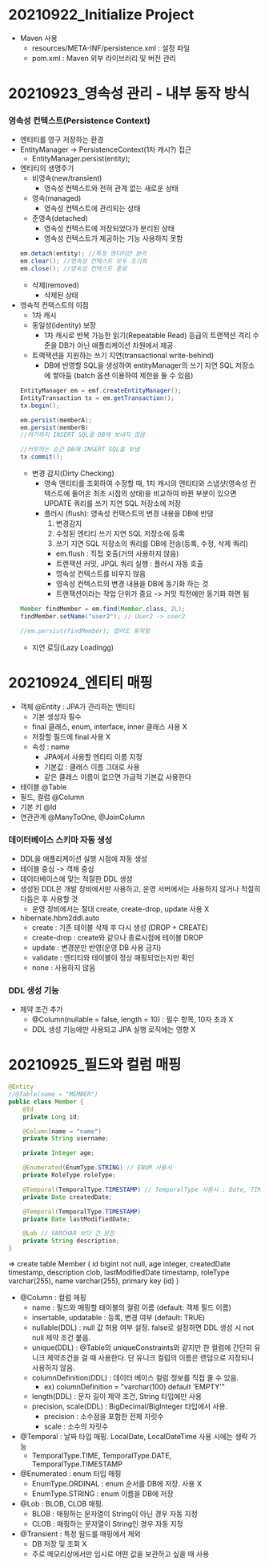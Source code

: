 # 20210922_Initialize Project
- Maven 사용
  - resources/META-INF/persistence.xml : 설정 파일
  - pom.xml : Maven 외부 라이브러리 및 버전 관리

# 20210923_영속성 관리 - 내부 동작 방식
### 영속성 컨텍스트(Persistence Context)
- 엔티티를 영구 저장하는 환경
- EntityManager -> PersistenceContext(1차 캐시?) 접근
  - EntityManager.persist(entity);
- 엔티티의 생명주기
  - 비영속(new/transient)
    - 영속성 컨텍스트와 전혀 관계 없는 새로운 상태
  - 영속(managed)
    - 영속성 컨텍스트에 관리되는 상태
  - 준영속(detached)
    - 영속성 컨텍스트에 저장되었다가 분리된 상태
    - 영속성 컨텍스트가 제공하는 기능 사용하지 못함
  ````java
  em.detach(entity); //특정 엔티티만 분리
  em.clear(); //영속성 컨텍스트 모두 초기화 
  em.close(); //영속성 컨텍스트 종료
  ````
  - 삭제(removed)
    - 삭제된 상태
- 영속적 컨텍스트의 이점
  - 1차 캐시
  - 동일성(identity) 보장
    - 1차 캐시로 반복 가능한 읽기(Repeatable Read) 등급의 트랜잭션 격리 수준을 DB가 아닌 애플리케이션 차원에서 제공
  - 트랙잭션을 지원하는 쓰기 지연(transactional write-behind)
    - DB에 반영할 SQL을 생성하여 entityManager의 쓰기 지연 SQL 저장소에 쌓아둠 (batch 옵션 이용하여 제한을 둘 수 있음)
  ````java
  EntityManager em = emf.createEntityManager();
  EntityTransaction tx = em.getTransaction();
  tx.begin();
  
  em.persist(memberA);
  em.persist(memberB)
  //여기까지 INSERT SQL을 DB에 보내지 않음
  
  //커밋하는 순간 DB에 INSERT SQL을 보냄
  tx.commit();
  ````
  - 변경 감지(Dirty Checking)
    - 영속 엔티티를 조회하여 수정할 때, 1차 캐시의 엔티티와 스냅샷(영속성 컨텍스트에 들어온 최초 시점의 상태)을 비교하여 바뀐 부분이 있으면 UPDATE 쿼리를 쓰기 지연 SQL 저장소에 저장
    - 플러시 (flush): 영속성 컨텍스트의 변경 내용을 DB에 반뎡
      1. 변경감지 
      2. 수정된 엔티티 쓰기 지연 SQL 저장소에 등록
      3. 쓰기 지연 SQL 저장소의 쿼리를 DB에 전송(등록, 수정, 삭제 쿼리)
      - em.flush : 직접 호출(거의 사용하지 않음)
      - 트랜잭션 커밋, JPQL 쿼리 실행 : 플러시 자동 호출
      - 영속성 컨텍스트를 비우지 않음
      - 영속성 컨텍스트의 변경 내용을 DB에 동기화 하는 것
      - 트랜잭션이라는 작업 단위가 중요 -> 커밋 직전에만 동기화 하면 됨
  ````java
  Member findMember = em.find(Member.class, 2L);
  findMember.setName("user2"); // User2 -> user2
  
  //em.persist(findMember); 없어도 동작함
  ````
  - 지연 로딩(Lazy Loadingg)
  

# 20210924_엔티티 매핑
- 객체 @Entity : JPA가 관리하는 엔티티
  - 기본 생성자 필수
  - final 클래스, enum, interface, inner 클래스 사용 X
  - 저장할 필드에 final 사용 X
  - 속성 : name
    - JPA에서 사용할 엔티티 이름 지정
    - 기본값 : 클래스 이름 그대로 사용
    - 같은 클래스 이름이 없으면 가급적 기본값 사용한다
- 테이블 @Table
- 필드, 컬럼 @Column
- 기본 키 @Id
- 연관관계 @ManyToOne, @JoinColumn

### 데이터베이스 스키마 자동 생성
- DDL을 애플리케이션 실행 시점에 자동 생성
- 테이블 중심 -> 객체 중심
- 데이터베이스에 맞는 적절한 DDL 생성
- 생성된 DDL은 개발 장비에서만 사용하고, 운영 서버에서는 사용하지 않거나 적절히 다듬은 후 사용할 것 
  - 운영 장비에서는 절대 create, create-drop, update 사용 X
- hibernate.hbm2ddl.auto
  - create : 기존 테이블 삭제 후 다시 생성 (DROP + CREATE)
  - create-drop : create와 같으나 종료시점에 테이블 DROP
  - update : 변경분만 반영(운영 DB 사용 금지)
  - validate : 엔티티와 테이블이 정상 매핑되었는지만 확인
  - none : 사용하지 않음

### DDL 생성 기능
- 제약 조건 추가 
  - @Column(nullable = false, length = 10) : 필수 항목, 10자 초과 X
  - DDL 생성 기능에만 사용되고 JPA 실행 로직에는 영향 X

# 20210925_필드와 컬럼 매핑

````java
@Entity
//@Table(name = "MEMBER")
public class Member {
    @Id
    private Long id;

    @Column(name = "name")
    private String username;

    private Integer age;

    @Enumerated(EnumType.STRING) // ENUM 사용시
    private RoleType roleType;

    @Temporal(TemporalType.TIMESTAMP) // TemporalType 사용시 : Date, TIME, TIMESTAMP
    private Date createdDate;

    @Temporal(TemporalType.TIMESTAMP)
    private Date lastModifiedDate;

    @Lob // VARCHAR 보다 긴 문장
    private String description;
}
````
=>
create table Member (
id bigint not null,
age integer,
createdDate timestamp,
description clob,
lastModifiedDate timestamp,
roleType varchar(255),
name varchar(255),
primary key (id)
)

- @Column : 컬럼 매핑
  - name : 필드와 매핑할 테이블의 컬럼 이름 (default: 객체 필드 이름)
  - insertable, updatable : 등록, 변경 여부 (default: TRUE)
  - nullable(DDL) : null 값 허용 여부 설정. false로 설정하면 DDL 생성 시 not null 제약 조건 붙음.
  - unique(DDL) : @Table의 uniqueConstraints와 같지만 한 컬럼에 간단히 유니크 제약조건을 걸 때 사용한다. 단 유니크 컬럼의 이름은 랜덤으로 지정되니 사용하지 않음.
  - columnDefinition(DDL) : 데이터 베이스 컬럼 정보를 직접 줄 수 있음. 
    - ex) columnDefinition = "varchar(100) default 'EMPTY'"
  - length(DDL) : 문자 길이 제약 조건, String 타입에만 사용
  - precision, scale(DDL) : BigDecimal/BigInteger 타입에서 사용.
    - precision : 소수점을 포함한 전체 자릿수
    - scale : 소수의 자릿수
- @Temporal : 날짜 타입 매핑. LocalDate, LocalDateTime 사용 시에는 생략 가능
  - TemporalType.TIME, TemporalType.DATE, TemporalType.TIMESTAMP
- @Enumerated : enum 타입 매핑
    - EnumType.ORDINAL : enum 순서를 DB에 저장. 사용 X
    - EnumType.STRING : enum 이름을 DB에 저장
- @Lob : BLOB, CLOB 매핑.
  - BLOB : 매핑하는 문자열이 String이 아닌 경우 자동 지정
  - CLOB : 매핑하는 문자열이 String인 경우 자동 지정
- @Transient : 특정 필드를 매핑에서 제외
  - DB 저장 및 조회 X
  - 주로 메모리상에서만 임시로 어떤 값을 보관하고 싶을 때 사용
  